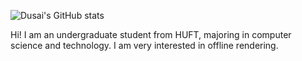 ![Dusai's GitHub stats](https://github-readme-stats.vercel.app/api?username=GraphicsEnthusiast&show_icons=true&theme=dracula)

Hi! I am an undergraduate student from HUFT, majoring in computer science and technology. I am very interested in offline rendering.
